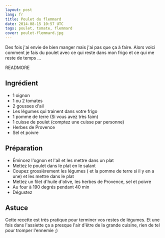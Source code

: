 ```yaml
---
layout: post
lang: fr
title: Poulet du flemmard
date: 2014-08-15 10:57 UTC
tags: poulet, tomate, flemmard
cover: poulet-flemmard.jpg
---
```


Des fois j'ai envie de bien manger mais j'ai pas que ça à faire. 
Alors voici comment je fais du poulet avec ce qui reste dans mon frigo et ce qui me reste de temps ...

READMORE

## Ingrédient

* 1 oignon
* 1 ou 2 tomates
* 2 gousses d'ail
* Les légumes qui trainent dans votre frigo
* 1 pomme de terre (Si vous avez très faim)
* 1 cuisse de poulet (comptez une cuisse par personne)
* Herbes de Provence
* Sel et poivre

## Préparation

* Émincez l'ognon  et l'ail et les mettre dans un plat
* Mettez le poulet dans le plat en le salant
* Coupez grossièrement les légumes ( et la pomme de terre si il y en a une) et les mettre dans le plat
* Mettez un filet d'huile d'olive, les herbes de Provence, sel et poivre
* Au four à 190 degrés pendant 40 min
* Dégustez

## Astuce

Cette recette est très pratique pour terminer vos restes de légumes. 
Et une fois dans l'assiette ça a presque l'air d'être de la grande cuisine, rien de tel pour tromper l'ennemie ;)